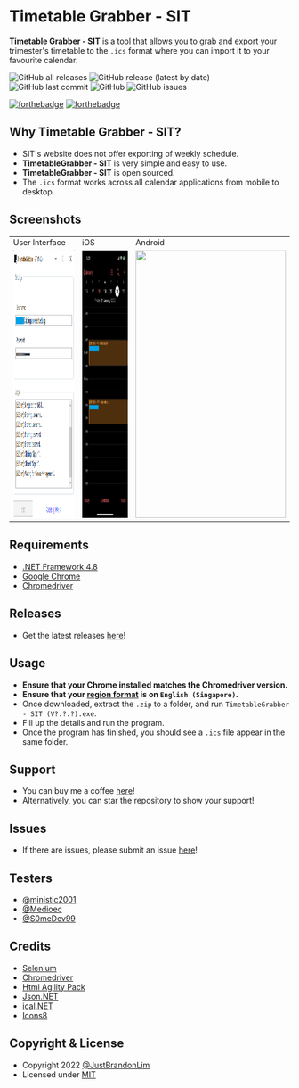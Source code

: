 # Timetable Grabber - SIT
**Timetable Grabber - SIT** is a tool that allows you to grab and export your trimester's timetable to the `.ics` format where you can import it to your favourite calendar.

![GitHub all releases](https://img.shields.io/github/downloads/JustBrandonLim/TimetableGrabber-SIT/total)
![GitHub release (latest by date)](https://img.shields.io/github/v/release/JustBrandonLim/TimetableGrabber-SIT)
![GitHub last commit](https://img.shields.io/github/last-commit/JustBrandonLim/TimetableGrabber-SIT)
![GitHub](https://img.shields.io/github/license/JustBrandonLim/TimetableGrabber-SIT)
![GitHub issues](https://img.shields.io/github/issues/JustBrandonLim/TimetableGrabber-SIT)

[![forthebadge](https://forthebadge.com/images/badges/open-source.svg)](https://forthebadge.com)
[![forthebadge](https://forthebadge.com/images/badges/made-with-c-sharp.svg)](https://forthebadge.com)

## Why Timetable Grabber - SIT?
* SIT's website does not offer exporting of weekly schedule.
* **TimetableGrabber - SIT** is very simple and easy to use.
* **TimetableGrabber - SIT** is open sourced.
* The `.ics` format works across all calendar applications from mobile to desktop.

## Screenshots
<table>
  <tr>
    <td>User Interface</td>
    <td>iOS</td>
    <td>Android</td>
  </tr>
  <tr>
    <td>
      <img src="https://github.com/JustBrandonLim/TimetableGrabber---SIT/blob/main/screenshots/UserInterface.png/" width="270" height="480"/>
    </td>
    <td>
      <img src="https://github.com/JustBrandonLim/TimetableGrabber---SIT/blob/main/screenshots/iOS.png/" width="270" height="480"/>
    </td>
    <td>
      <img src="https://github.com/JustBrandonLim/TimetableGrabber-SIT/blob/main/screenshots/Android.png" width="270" height="480"/>
    </td>
  </tr>
</table>

## Requirements
* [.NET Framework 4.8](https://dotnet.microsoft.com/en-us/download/dotnet-framework/net48/)
* [Google Chrome](https://www.google.com/intl/en_sg/chrome/)
* [Chromedriver](https://chromedriver.chromium.org/downloads/)

## Releases
* Get the latest releases [here](https://github.com/JustBrandonLim/TimetableGrabber---SIT/releases/)!

## Usage
* **Ensure that your Chrome installed matches the Chromedriver version.**
* **Ensure that your [region format](https://www.howto-connect.com/change-regional-format-windows-10/) is on `English (Singapore)`.**
* Once downloaded, extract the `.zip` to a folder, and run `TimetableGrabber - SIT (V?.?.?).exe`.
* Fill up the details and run the program.
* Once the program has finished, you should see a `.ics` file appear in the same folder.

## Support
* You can buy me a coffee [here](https://ko-fi.com/justbrandonlim/)!
* Alternatively, you can star the repository to show your support!

## Issues
* If there are issues, please submit an issue [here](https://github.com/JustBrandonLim/TimetableGrabber-SIT/issues/)!

## Testers
* [@ministic2001](https://github.com/ministic2001/)
* [@Medioec](https://github.com/Medioec/)
* [@S0meDev99](https://github.com/S0meDev99/)

## Credits
* [Selenium](https://www.selenium.dev/)
* [Chromedriver](https://chromedriver.chromium.org/downloads/)
* [Html Agility Pack](https://html-agility-pack.net/)
* [Json.NET](https://www.newtonsoft.com/json/)
* [ical.NET](https://github.com/rianjs/ical.net/)
* [Icons8](https://icons8.com/)

## Copyright & License
* Copyright 2022 [@JustBrandonLim](https://JustBrandonLim.github.io/)
* Licensed under [MIT](https://github.com/JustBrandonLim/TimetableGrabber---SIT/blob/master/LICENSE.md/)
